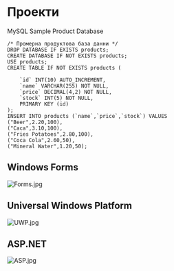# Проекти

MySQL Sample Product Database
```
/* Промерна продуктова база данни */
DROP DATABASE IF EXISTS products;
CREATE DATABASE IF NOT EXISTS products;
USE products;
CREATE TABLE IF NOT EXISTS products (

    `id` INT(10) AUTO_INCREMENT,
    `name` VARCHAR(255) NOT NULL,
    `price` DECIMAL(4,2) NOT NULL,
    `stock` INT(5) NOT NULL,
    PRIMARY KEY (id)
);
INSERT INTO products (`name`,`price`,`stock`) VALUES 
("Beer",2.20,100),
("Caca",3.10,100),
("Fries Potatoes",2.80,100),
("Coca Cola",2.60,50),
("Mineral Water",1.20,50);
```

## Windows Forms
![Forms.jpg](Forms)

## Universal Windows Platform
![UWP.jpg](UWP)

## ASP.NET
![ASP.jpg](ASP)